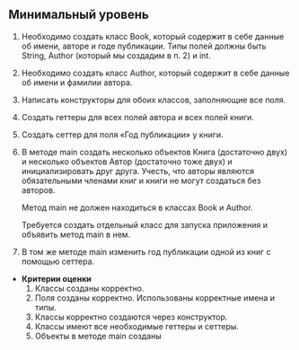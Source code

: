 ## Минимальный **уровень**

1. Необходимо создать класс Book, который содержит в себе данные об имени, авторе и годе публикации.
Типы полей должны быть String, Author (который мы создадим  в п. 2) и int.
2. Необходимо создать класс Author, который содержит в себе данные об имени и фамилии автора.
3. Написать конструкторы для обоих классов, заполняющие все поля.
4. Создать геттеры для всех полей автора и всех полей книги.
5. Создать сеттер для поля «Год публикации» у книги.
6. В методе main создать несколько объектов Книга (достаточно двух) и несколько объектов Автор (достаточно тоже двух)
и инициализировать друг друга. Учесть, что авторы являются обязательными членами книг 
и книги не могут создаться без авторов.

   Метод main не должен находиться в классах Book и Author.

   Требуется создать отдельный класс для запуска приложения и объявить метод main в нем.

7. В том же методе main изменить год публикации одной из книг с помощью сеттера.

- **Критерии оценки**
    1. Классы созданы корректно.
    2. Поля созданы корректно. Использованы корректные имена и типы.
    3. Классы корректно создаются через конструктор.
    4. Классы имеют все необходимые геттеры и сеттеры.
    5. Объекты в методе main созданы